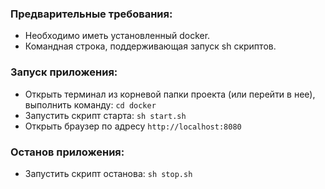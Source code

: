 ### Предварительные требования:
- Необходимо иметь установленный docker.
- Командная строка, поддерживающая запуск sh скриптов.

### Запуск приложения:
- Открыть терминал из корневой папки проекта (или перейти в нее), выполнить команду: `cd docker`
- Запустить скрипт старта: `sh start.sh`
- Открыть браузер по адресу `http://localhost:8080`

### Останов приложения:
- Запустить скрипт останова: `sh stop.sh`
